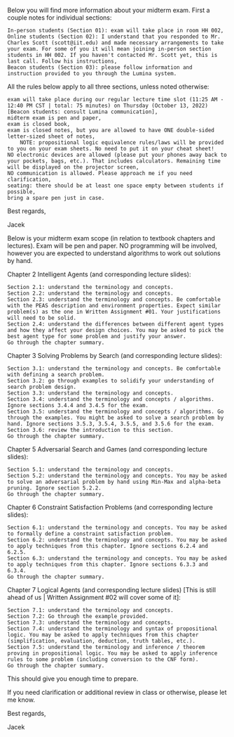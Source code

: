 
Below you will find more information about your midterm exam. First a couple notes for individual sections:

    In-person students (Section 01): exam will take place in room HH 002,
    Online students (Section 02): I understand that you responded to Mr. Charles Scott (scott@iit.edu) and made necessary arrangements to take your exam. For some of you it will mean joining in-person section students in HH 002. If you haven't contacted Mr. Scott yet, this is last call. Follow his instructions,
    Beacon students (Section 03): please follow information and instruction provided to you through the Lumina system.

All the rules below apply to all three sections, unless noted otherwise:

    exam will take place during our regular lecture time slot (11:25 AM - 12:40 PM CST | total: 75 minutes) on Thursday (October 13, 2022) [Beacon students: consult Lumina communication],
    midterm exam is pen and paper,
    exam is closed book,
    exam is closed notes, but you are allowed to have ONE double-sided letter-sized sheet of notes,
        NOTE: propositional logic equivalence rules/laws will be provided to you on your exam sheets. No need to put it on your cheat sheet!
    NO electronic devices are allowed (please put your phones away back to your pockets, bags, etc.). That includes calculators. Remaining time will be displayed on the projector screen,
    NO communication is allowed. Please approach me if you need clarification,
    seating: there should be at least one space empty between students if possible,
    bring a spare pen just in case.

Best regards,

Jacek

Below is your midterm exam scope (in relation to textbook chapters and lectures). Exam will be pen and paper. NO programming will be involved, however you are expected to understand algorithms to work out solutions by hand.

Chapter 2 Intelligent Agents (and corresponding lecture slides):

    Section 2.1: understand the terminology and concepts.
    Section 2.2: understand the terminology and concepts.
    Section 2.3: understand the terminology and concepts. Be comfortable with the PEAS description and environment properties. Expect similar problem(s) as the one in Written Assignment #01. Your justifications will need to be solid.
    Section 2.4: understand the differences between different agent types and how they affect your design choices. You may be asked to pick the best agent type for some problem and justify your answer.
    Go through the chapter summary.

Chapter 3 Solving Problems by Search (and corresponding lecture slides):

    Section 3.1: understand the terminology and concepts. Be comfortable with defining a search problem.
    Section 3.2: go through examples to solidify your understanding of search problem design.
    Section 3.3: understand the terminology and concepts. 
    Section 3.4: understand the terminology and concepts / algorithms. Ignore sections 3.4.4 and 3.4.5 for the exam.
    Section 3.5: understand the terminology and concepts / algorithms. Go through the examples. You might be asked to solve a search problem by hand. Ignore sections 3.5.3, 3.5.4, 3.5.5, and 3.5.6 for the exam.
    Section 3.6: review the introduction to this section.
    Go through the chapter summary.

Chapter 5 Adversarial Search and Games (and corresponding lecture slides):

    Section 5.1: understand the terminology and concepts.
    Section 5.2: understand the terminology and concepts. You may be asked to solve an adversarial problem by hand using Min-Max and alpha-beta pruning. Ignore section 5.2.2. 
    Go through the chapter summary.

Chapter 6 Constraint Satisfaction Problems (and corresponding lecture slides):

    Section 6.1: understand the terminology and concepts. You may be asked to formally define a constraint satisfaction problem.
    Section 6.2: understand the terminology and concepts. You may be asked to apply techniques from this chapter. Ignore sections 6.2.4 and 6.2.5.
    Section 6.3: understand the terminology and concepts. You may be asked to apply techniques from this chapter. Ignore sections 6.3.3 and 6.3.4.
    Go through the chapter summary.

Chapter 7 Logical Agents (and corresponding lecture slides) [This is still ahead of us | Written Assignment #02 will cover some of it]:

    Section 7.1: understand the terminology and concepts.
    Section 7.2: Go through the example provided.
    Section 7.3: understand the terminology and concepts.
    Section 7.4: understand the terminology and syntax of propositional logic. You may be asked to apply techniques from this chapter (simplification, evaluation, deduction, truth tables, etc.).
    Section 7.5: understand the terminology and inference / theorem proving in propositional logic. You may be asked to apply inference rules to some problem (including conversion to the CNF form).
    Go through the chapter summary.

This should give you enough time to prepare.

If you need clarification or additional review in class or otherwise, please let me know.

Best regards,

Jacek

